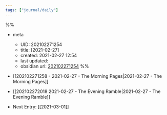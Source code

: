 ```yaml
---
tags: ["journal/daily"]
---
```

%%
- meta
	- UID: 202102271254
	- title: [2021-02-27]
	- created: 2021-02-27 12:54
	- last updated: 
	- obsidian url:  [202102271254](obsidian://open?vault=not-a-robot&file=daily%2F2021-02-27)
%%

- [[202102271258 - 2021-02-27 - The Morning Pages|2021-02-27 - The Morning Pages]]
- [[202102272018 2021-02-27 - The Evening Ramble|2021-02-27 - The Evening Ramble]]
- Next Entry: [[2021-03-01]]